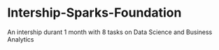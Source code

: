 # Intership-Sparks-Foundation
An intership durant 1 month with 8 tasks on Data Science and Business Analytics
